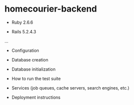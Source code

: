 # homecourier-backend

* Ruby 2.6.6

* Rails 5.2.4.3

...

* Configuration

* Database creation

* Database initialization

* How to run the test suite

* Services (job queues, cache servers, search engines, etc.)

* Deployment instructions